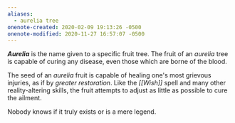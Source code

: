 ```yaml
---
aliases:
  - aurelia tree
onenote-created: 2020-02-09 19:13:26 -0500
onenote-modified: 2020-11-27 16:57:07 -0500
---
```

***Aurelia*** is the name given to a specific fruit tree. The fruit of an *aurelia* tree is capable of curing any disease, even those which are borne of the blood.

The seed of an *aurelia* fruit is capable of healing one's most grievous injuries, as if by *greater restoration*. Like the *[[Wish]]* spell and many other reality-altering skills, the fruit attempts to adjust as little as possible to cure the ailment.

Nobody knows if it truly exists or is a mere legend.
